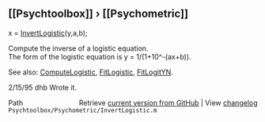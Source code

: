 ## [[Psychtoolbox]] &#8250; [[Psychometric]]

x = [InvertLogistic](InvertLogistic)(y,a,b);  
  
Compute the inverse of a logistic equation.  
The form of the logistic equation is y = 1/(1+10^-(ax+b)).  
  
See also: [ComputeLogistic](ComputeLogistic), [FitLogistic](FitLogistic), [FitLogitYN](FitLogitYN).  
  
2/15/95     dhb     Wrote it.  




<div class="code_header" style="text-align:right;">
  <span style="float:left;">Path&nbsp;&nbsp;</span> <span class="counter">Retrieve <a href=
  "https://raw.github.com/Psychtoolbox-3/Psychtoolbox-3/beta/Psychtoolbox/Psychometric/InvertLogistic.m">current version from GitHub</a> | View <a href=
  "https://github.com/Psychtoolbox-3/Psychtoolbox-3/commits/beta/Psychtoolbox/Psychometric/InvertLogistic.m">changelog</a></span>
</div>
<div class="code">
  <code>Psychtoolbox/Psychometric/InvertLogistic.m</code>
</div>

